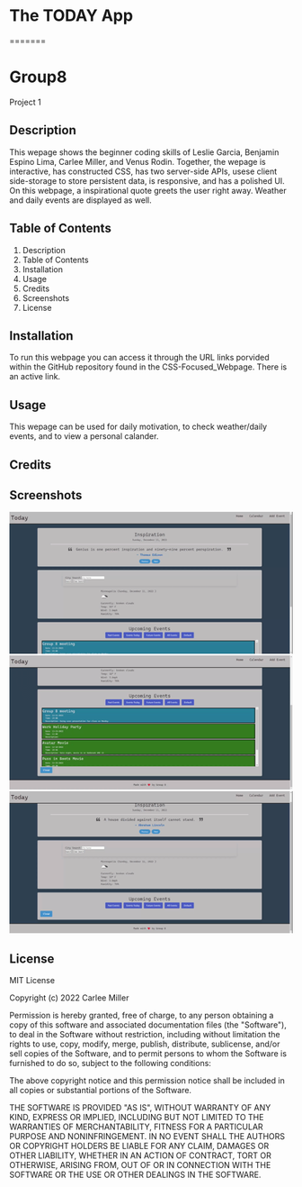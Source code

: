 # The TODAY App


=======
# Group8
Project 1

## Description 
This wepage shows the beginner coding skills of Leslie Garcia, Benjamin Espino Lima, Carlee Miller, and Venus Rodin. Together, the wepage is interactive, has constructed CSS, has two server-side APIs, usese client side-storage to store persistent data, is responsive, and has a polished UI. On this webpage, a inspirational quote greets the user right away. Weather and daily events are displayed as well. 

## Table of Contents
1. Description
2. Table of Contents
3. Installation 
4. Usage
5. Credits 
6. Screenshots
7. License 

## Installation 
To run this webpage you can access it through the URL links porvided within the GitHub repository found in the CSS-Focused_Webpage. There is an active link.

## Usage 
This wepage can be used for daily motivation, to check weather/daily events, and to view a personal calander. 

## Credits 

## Screenshots
![alt text](/assets/Screenshots/quotes-and-weather.gif)
![alt text](/assets/Screenshots/event-list.gif)
![alt text](/assets/Screenshots/add-event.gif)

## License 
MIT License

Copyright (c) 2022 Carlee Miller

Permission is hereby granted, free of charge, to any person obtaining a copy
of this software and associated documentation files (the "Software"), to deal
in the Software without restriction, including without limitation the rights
to use, copy, modify, merge, publish, distribute, sublicense, and/or sell
copies of the Software, and to permit persons to whom the Software is
furnished to do so, subject to the following conditions:

The above copyright notice and this permission notice shall be included in all
copies or substantial portions of the Software.

THE SOFTWARE IS PROVIDED "AS IS", WITHOUT WARRANTY OF ANY KIND, EXPRESS OR
IMPLIED, INCLUDING BUT NOT LIMITED TO THE WARRANTIES OF MERCHANTABILITY,
FITNESS FOR A PARTICULAR PURPOSE AND NONINFRINGEMENT. IN NO EVENT SHALL THE
AUTHORS OR COPYRIGHT HOLDERS BE LIABLE FOR ANY CLAIM, DAMAGES OR OTHER
LIABILITY, WHETHER IN AN ACTION OF CONTRACT, TORT OR OTHERWISE, ARISING FROM,
OUT OF OR IN CONNECTION WITH THE SOFTWARE OR THE USE OR OTHER DEALINGS IN THE
SOFTWARE.
